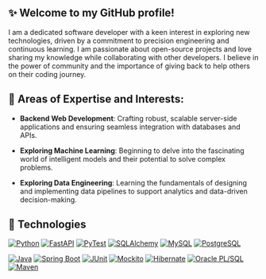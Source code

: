 ## ✨ **Welcome to my GitHub profile!**

I am a dedicated software developer with a keen interest in exploring new technologies, driven by a commitment to precision engineering and continuous learning. I am passionate about open-source projects and love sharing my knowledge while collaborating with other developers. I believe in the power of community and the importance of giving back to help others on their coding journey.

## 🌟 Areas of Expertise and Interests:

- **Backend Web Development**: Crafting robust, scalable server-side applications and ensuring seamless integration with databases and APIs.

- **Exploring Machine Learning**: Beginning to delve into the fascinating world of intelligent models and their potential to solve complex problems.

- **Exploring Data Engineering**: Learning the fundamentals of designing and implementing data pipelines to support analytics and data-driven decision-making.



## 🚀 Technologies

[![Python](https://img.shields.io/badge/Python-3776AB?style=for-the-badge&logo=python&logoColor=white)](https://www.python.org) 
[![FastAPI](https://img.shields.io/badge/FastAPI-009688?style=for-the-badge&logo=fastapi&logoColor=white)](https://fastapi.tiangolo.com)
[![PyTest](https://img.shields.io/badge/PyTest-0A9EDC?style=for-the-badge&logo=pytest&logoColor=white)](https://docs.pytest.org/en/6.2.x/)
[![SQLAlchemy](https://img.shields.io/badge/SQLAlchemy-FF6347?style=for-the-badge&logo=sqlalchemy&logoColor=white)](https://www.sqlalchemy.org)
[![MySQL](https://img.shields.io/badge/MySQL-4479A1?style=for-the-badge&logo=mysql&logoColor=white)](https://www.mysql.com)
[![PostgreSQL](https://img.shields.io/badge/PostgreSQL-336791?style=for-the-badge&logo=postgresql&logoColor=white)](https://www.postgresql.org)

[![Java](https://img.shields.io/badge/Java-007396?style=for-the-badge&logo=java&logoColor=white)](https://www.java.com)
[![Spring Boot](https://img.shields.io/badge/Spring%20Boot-6DB33F?style=for-the-badge&logo=spring-boot&logoColor=white)](https://spring.io/projects/spring-boot)
[![JUnit](https://img.shields.io/badge/JUnit-25A162?style=for-the-badge&logo=junit&logoColor=white)](https://junit.org/junit5/)
[![Mockito](https://img.shields.io/badge/Mockito-59666C?style=for-the-badge&logo=mockito&logoColor=white)](https://site.mockito.org)
[![Hibernate](https://img.shields.io/badge/Hibernate-59666C?style=for-the-badge&logo=hibernate&logoColor=white)](https://hibernate.org/)
[![Oracle PL/SQL](https://img.shields.io/badge/Oracle%20PL%2FSQL-F80000?style=for-the-badge&logo=oracle&logoColor=white)](https://www.oracle.com/database/technologies/appdev/plsql.html)
[![Maven](https://img.shields.io/badge/Maven-C71A36?style=for-the-badge&logo=apache-maven&logoColor=white)](https://maven.apache.org)
